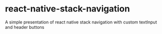 # react-native-stack-navigation
A simple presentation of react native stack navigation with custom textInput and header buttons
